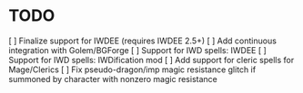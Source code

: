 TODO
====
[ ] Finalize support for IWDEE (requires IWDEE 2.5+)
[ ] Add continuous integration with Golem/BGForge
[ ] Support for IWD spells: IWDEE
[ ] Support for IWD spells: IWDification mod
[ ] Add support for cleric spells for Mage/Clerics
[ ] Fix pseudo-dragon/imp magic resistance glitch if summoned by character with nonzero magic resistance